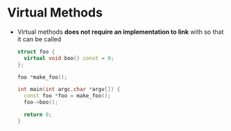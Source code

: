 # Virtual Methods

- Virtual methods **does not require an implementation to link** with so that it
  can be called

  ```cpp
  struct foo {
    virtual void boo() const = 0;
  };

  foo *make_foo();

  int main(int argc,char *argv[]) {
    const foo *foo = make_foo();
    foo->boo();

    return 0;
  }
  ```
